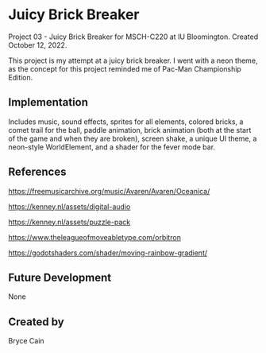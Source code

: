 # Juicy Brick Breaker
Project 03 - Juicy Brick Breaker for MSCH-C220 at IU Bloomington. Created October 12, 2022.

This project is my attempt at a juicy brick breaker. I went with a neon theme, as the concept for this project reminded me of Pac-Man Championship Edition.

## Implementation
Includes music, sound effects, sprites for all elements, colored bricks, a comet trail for the ball, paddle animation, brick animation (both at the start of the game and when they are broken), screen shake, a unique UI theme, a neon-style WorldElement, and a shader for the fever mode bar.

## References

https://freemusicarchive.org/music/Avaren/Avaren/Oceanica/

https://kenney.nl/assets/digital-audio

https://kenney.nl/assets/puzzle-pack

https://www.theleagueofmoveabletype.com/orbitron

https://godotshaders.com/shader/moving-rainbow-gradient/

## Future Development
None

## Created by
Bryce Cain
